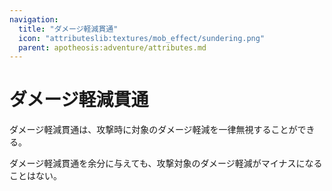 ```yaml
---
navigation:
  title: "ダメージ軽減貫通"
  icon: "attributeslib:textures/mob_effect/sundering.png"
  parent: apotheosis:adventure/attributes.md
---
```


# ダメージ軽減貫通

<Color id="blue">ダメージ軽減貫通</Color>は、攻撃時に対象のダメージ軽減を一律無視することができる。

ダメージ軽減貫通を余分に与えても、攻撃対象のダメージ軽減がマイナスになることはない。

